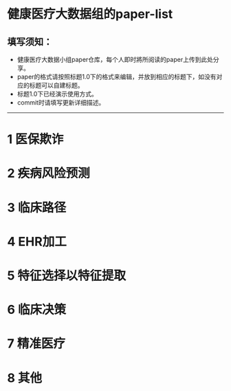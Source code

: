 # 健康医疗大数据组的paper-list

填写须知：
-------

- 健康医疗大数据小组paper仓库，每个人即时將所阅读的paper上传到此处分享。
- paper的格式请按照标题1.0下的格式来编辑，并放到相应的标题下，如没有对应的标题可以自建标题。
- 标题1.0下已经演示使用方式。
- commit时请填写更新详细描述。

---------------------------------------
# 1 医保欺诈
# 2 疾病风险预测
# 3 临床路径
# 4 EHR加工
# 5 特征选择以特征提取
# 6 临床决策 
# 7 精准医疗
# 8 其他
